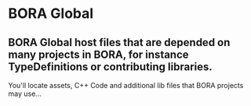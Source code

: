 # BORA Global
## BORA Global host files that are depended on many projects in BORA, for instance TypeDefinitions or contributing libraries.
You'll locate assets, C++ Code and additional lib files that BORA projects may use...